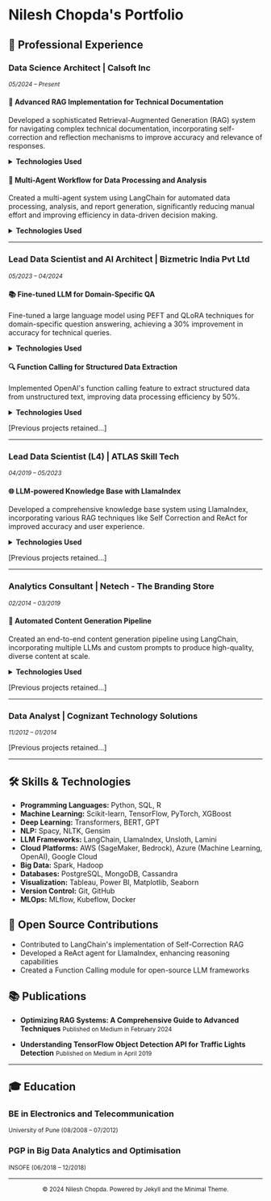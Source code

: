 # Nilesh Chopda's Portfolio

<div align="right">


</div>

## 🚀 Professional Experience

### Data Science Architect | Calsoft Inc
<small>*05/2024 – Present*</small>

#### 🧠 Advanced RAG Implementation for Technical Documentation

Developed a sophisticated Retrieval-Augmented Generation (RAG) system for navigating complex technical documentation, incorporating self-correction and reflection mechanisms to improve accuracy and relevance of responses.

<details>
<summary><strong>Technologies Used</strong></summary>

- LangChain
- LlamaIndex
- Azure OpenAI
- FAISS

</details>

#### 🤖 Multi-Agent Workflow for Data Processing and Analysis

Created a multi-agent system using LangChain for automated data processing, analysis, and report generation, significantly reducing manual effort and improving efficiency in data-driven decision making.

<details>
<summary><strong>Technologies Used</strong></summary>

- LangChain
- Python
- Pandas
- Matplotlib

</details>

---

### Lead Data Scientist and AI Architect | Bizmetric India Pvt Ltd
<small>*05/2023 – 04/2024*</small>

#### 📚 Fine-tuned LLM for Domain-Specific QA

Fine-tuned a large language model using PEFT and QLoRA techniques for domain-specific question answering, achieving a 30% improvement in accuracy for technical queries.

<details>
<summary><strong>Technologies Used</strong></summary>

- Hugging Face Transformers
- PEFT
- QLoRA
- PyTorch

</details>

#### 🔍 Function Calling for Structured Data Extraction

Implemented OpenAI's function calling feature to extract structured data from unstructured text, improving data processing efficiency by 50%.

<details>
<summary><strong>Technologies Used</strong></summary>

- OpenAI API
- Python
- JSON Schema

</details>

[Previous projects retained...]

---

### Lead Data Scientist (L4) | ATLAS Skill Tech
<small>*04/2019 – 05/2023*</small>

#### 🌐 LLM-powered Knowledge Base with LlamaIndex

Developed a comprehensive knowledge base system using LlamaIndex, incorporating various RAG techniques like Self Correction and ReAct for improved accuracy and user experience.

<details>
<summary><strong>Technologies Used</strong></summary>

- LlamaIndex
- OpenAI GPT-3.5
- Pinecone
- FastAPI

</details>

[Previous projects retained...]

---

### Analytics Consultant | Netech - The Branding Store
<small>*02/2014 – 03/2019*</small>

#### 🤖 Automated Content Generation Pipeline

Created an end-to-end content generation pipeline using LangChain, incorporating multiple LLMs and custom prompts to produce high-quality, diverse content at scale.

<details>
<summary><strong>Technologies Used</strong></summary>

- LangChain
- AWS Bedrock
- Anthropic Claude
- Streamlit

</details>

[Previous projects retained...]

---

### Data Analyst | Cognizant Technology Solutions
<small>*11/2012 – 01/2014*</small>

[Previous projects retained...]

---

## 🛠️ Skills & Technologies

- **Programming Languages:** Python, SQL, R
- **Machine Learning:** Scikit-learn, TensorFlow, PyTorch, XGBoost
- **Deep Learning:** Transformers, BERT, GPT
- **NLP:** Spacy, NLTK, Gensim
- **LLM Frameworks:** LangChain, LlamaIndex, Unsloth, Lamini
- **Cloud Platforms:** AWS (SageMaker, Bedrock), Azure (Machine Learning, OpenAI), Google Cloud
- **Big Data:** Spark, Hadoop
- **Databases:** PostgreSQL, MongoDB, Cassandra
- **Visualization:** Tableau, Power BI, Matplotlib, Seaborn
- **Version Control:** Git, GitHub
- **MLOps:** MLflow, Kubeflow, Docker

## 🔬 Open Source Contributions

- Contributed to LangChain's implementation of Self-Correction RAG
- Developed a ReAct agent for LlamaIndex, enhancing reasoning capabilities
- Created a Function Calling module for open-source LLM frameworks

## 📚 Publications

- **Optimizing RAG Systems: A Comprehensive Guide to Advanced Techniques**
  <small>Published on Medium in February 2024</small>
  
- **Understanding TensorFlow Object Detection API for Traffic Lights Detection**
  <small>Published on Medium in April 2019</small>

---

## 🎓 Education

### BE in Electronics and Telecommunication
<small>University of Pune (08/2008 – 07/2012)</small>

### PGP in Big Data Analytics and Optimisation
<small>INSOFE (06/2018 – 12/2018)</small>

---

<div align="center">
  <small>© 2024 Nilesh Chopda. Powered by Jekyll and the Minimal Theme.</small>
</div>
